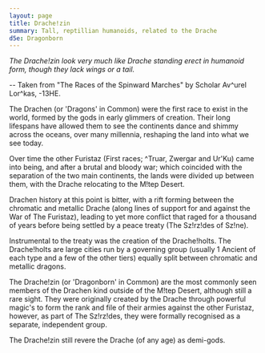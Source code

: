 ```yaml
---
layout: page
title: Drache!zin
summary: Tall, reptillian humanoids, related to the Drache
d5e: Dragonborn
---
```


<em>The Drache!zin look very much like Drache standing erect in humanoid form, though they lack wings or a tail.</em>

-- Taken from "The Races of the Spinward Marches" by Scholar Av^urel Lor^kas, -13HE.

The Drachen (or 'Dragons' in Common) were the first race to exist in the world, formed by the gods in early glimmers of creation. Their long lifespans have allowed them to see the continents dance and shimmy across the oceans, over many millennia, reshaping the land into what we see today. 

Over time the other Furistaz (First races; ^Truar, Zwergar and Ur'Ku) came into being, and after a brutal and bloody war; which coincided with the separation of the two main continents, the lands were divided up between them, with the Drache relocating to the M!tep Desert.

Drachen history at this point is bitter, with a rift forming between the chromatic and metallic Drache (along lines of support for and against the War of The Furistaz), leading to yet more conflict that raged for a thousand of years before being settled by a peace treaty (The Sz!rz!des of Sz!ne).

Instrumental to the treaty was the creation of the Drache!holts. The Drache!holts are large cities run by a governing group (usually 1 Ancient of each type and a few of the other tiers) equally split between chromatic and metallic dragons.

The Drache!zin (or 'Dragonborn' in Common) are the most commonly seen members of the Drachen kind outside of the M!tep Desert, although still a rare sight. They were originally created by the Drache through powerful magic's to form the rank and file of their armies against the other Furistaz, however, as part of The Sz!rz!des, they were formally recognised as a separate, independent group.

The Drache!zin still revere the Drache (of any age) as demi-gods.



